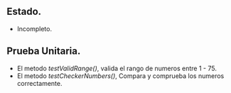 ## Estado.

- Incompleto.

## Prueba Unitaria.

- El metodo *testValidRange()*, valida el rango de numeros entre 1 - 75.
- El metodo *testCheckerNumbers()*, Compara y comprueba los numeros correctamente.